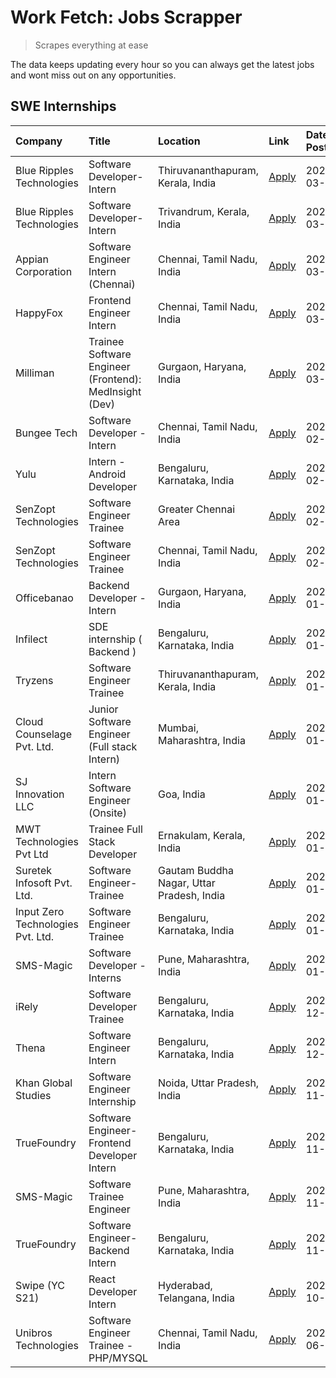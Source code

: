 # Work Fetch: Jobs Scrapper
> Scrapes everything at ease

The data keeps updating every hour so you can always get the latest jobs and wont miss out on any opportunities.

## SWE Internships
<!--START_SECTION:workfetch-->
| Company                           | Title                                                  | Location                                  | Link                                                                                                                                                                                                                                                                       | Date Posted   |
|:----------------------------------|:-------------------------------------------------------|:------------------------------------------|:---------------------------------------------------------------------------------------------------------------------------------------------------------------------------------------------------------------------------------------------------------------------------|:--------------|
| Blue Ripples Technologies         | Software Developer- Intern                             | Thiruvananthapuram, Kerala, India         | [Apply](https://in.linkedin.com/jobs/view/software-developer-intern-at-blue-ripples-technologies-3850505983?refId=URadD2hOwYjO8s328wSRJQ%3D%3D&trackingId=Y0IggRkj1ExPI78%2FUgnv%2Bg%3D%3D&position=2&pageNum=1&trk=public_jobs_jserp-result_search-card)                  | 2024-03-09    |
| Blue Ripples Technologies         | Software Developer- Intern                             | Trivandrum, Kerala, India                 | [Apply](https://in.linkedin.com/jobs/view/software-developer-intern-at-blue-ripples-technologies-3850694934?refId=PN1Pt51ybKmeD%2BRkNQZvNQ%3D%3D&trackingId=t2%2BDUpyePp47jk%2FZuax4KA%3D%3D&position=19&pageNum=0&trk=public_jobs_jserp-result_search-card)               | 2024-03-08    |
| Appian Corporation                | Software Engineer Intern (Chennai)                     | Chennai, Tamil Nadu, India                | [Apply](https://in.linkedin.com/jobs/view/software-engineer-intern-chennai-at-appian-corporation-3848335036?refId=URadD2hOwYjO8s328wSRJQ%3D%3D&trackingId=xkJbR3j%2FH6ySV3eC%2BfXv9g%3D%3D&position=4&pageNum=1&trk=public_jobs_jserp-result_search-card)                  | 2024-03-07    |
| HappyFox                          | Frontend Engineer Intern                               | Chennai, Tamil Nadu, India                | [Apply](https://in.linkedin.com/jobs/view/frontend-engineer-intern-at-happyfox-3848357951?refId=URadD2hOwYjO8s328wSRJQ%3D%3D&trackingId=DcBZmK79xu3%2B%2BwcEGg5E%2FQ%3D%3D&position=19&pageNum=1&trk=public_jobs_jserp-result_search-card)                                 | 2024-03-07    |
| Milliman                          | Trainee Software Engineer (Frontend): MedInsight (Dev) | Gurgaon, Haryana, India                   | [Apply](https://in.linkedin.com/jobs/view/trainee-software-engineer-frontend-medinsight-dev-at-milliman-3792874280?refId=PN1Pt51ybKmeD%2BRkNQZvNQ%3D%3D&trackingId=f2DYMsHkvas9ukD2RKj9Ng%3D%3D&position=5&pageNum=0&trk=public_jobs_jserp-result_search-card)             | 2024-03-01    |
| Bungee Tech                       | Software Developer - Intern                            | Chennai, Tamil Nadu, India                | [Apply](https://in.linkedin.com/jobs/view/software-developer-intern-at-bungee-tech-3842220746?refId=URadD2hOwYjO8s328wSRJQ%3D%3D&trackingId=G3sy9flnYof8k606%2FGuN4w%3D%3D&position=20&pageNum=1&trk=public_jobs_jserp-result_search-card)                                 | 2024-02-28    |
| Yulu                              | Intern - Android Developer                             | Bengaluru, Karnataka, India               | [Apply](https://in.linkedin.com/jobs/view/intern-android-developer-at-yulu-3834459982?refId=URadD2hOwYjO8s328wSRJQ%3D%3D&trackingId=T7HgWSNLSyhx8aVXv%2BkhuQ%3D%3D&position=22&pageNum=1&trk=public_jobs_jserp-result_search-card)                                         | 2024-02-19    |
| SenZopt Technologies              | Software Engineer Trainee                              | Greater Chennai Area                      | [Apply](https://in.linkedin.com/jobs/view/software-engineer-trainee-at-senzopt-technologies-3827688781?refId=URadD2hOwYjO8s328wSRJQ%3D%3D&trackingId=UgRKzdq0vs4qHYH2jh1uUQ%3D%3D&position=6&pageNum=1&trk=public_jobs_jserp-result_search-card)                           | 2024-02-12    |
| SenZopt Technologies              | Software Engineer Trainee                              | Chennai, Tamil Nadu, India                | [Apply](https://in.linkedin.com/jobs/view/software-engineer-trainee-at-senzopt-technologies-3827686880?refId=URadD2hOwYjO8s328wSRJQ%3D%3D&trackingId=X%2FylG38zVBoAssMmHk%2Fg8g%3D%3D&position=17&pageNum=1&trk=public_jobs_jserp-result_search-card)                      | 2024-02-12    |
| Officebanao                       | Backend Developer - Intern                             | Gurgaon, Haryana, India                   | [Apply](https://in.linkedin.com/jobs/view/backend-developer-intern-at-officebanao-3814263731?refId=PN1Pt51ybKmeD%2BRkNQZvNQ%3D%3D&trackingId=jBOyO8S8wE7ksbdC168afA%3D%3D&position=22&pageNum=0&trk=public_jobs_jserp-result_search-card)                                  | 2024-01-31    |
| Infilect                          | SDE internship ( Backend )                             | Bengaluru, Karnataka, India               | [Apply](https://in.linkedin.com/jobs/view/sde-internship-backend-at-infilect-3815120558?refId=PN1Pt51ybKmeD%2BRkNQZvNQ%3D%3D&trackingId=vW7p7pdjzYLQDrUGBYMlkg%3D%3D&position=24&pageNum=0&trk=public_jobs_jserp-result_search-card)                                       | 2024-01-25    |
| Tryzens                           | Software Engineer Trainee                              | Thiruvananthapuram, Kerala, India         | [Apply](https://in.linkedin.com/jobs/view/software-engineer-trainee-at-tryzens-3809363491?refId=URadD2hOwYjO8s328wSRJQ%3D%3D&trackingId=RhwAp%2FAxBPTHnAii4ePDWA%3D%3D&position=9&pageNum=1&trk=public_jobs_jserp-result_search-card)                                      | 2024-01-18    |
| Cloud Counselage Pvt. Ltd.        | Junior Software Engineer (Full stack Intern)           | Mumbai, Maharashtra, India                | [Apply](https://in.linkedin.com/jobs/view/junior-software-engineer-full-stack-intern-at-cloud-counselage-pvt-ltd-3803132814?refId=PN1Pt51ybKmeD%2BRkNQZvNQ%3D%3D&trackingId=o6YL2W73azkxuIvPTKus%2Fg%3D%3D&position=23&pageNum=0&trk=public_jobs_jserp-result_search-card) | 2024-01-11    |
| SJ Innovation LLC                 | Intern Software Engineer (Onsite)                      | Goa, India                                | [Apply](https://in.linkedin.com/jobs/view/intern-software-engineer-onsite-at-sj-innovation-llc-3799959011?refId=URadD2hOwYjO8s328wSRJQ%3D%3D&trackingId=bE8WPc02IazVnPwf6eoqHA%3D%3D&position=12&pageNum=1&trk=public_jobs_jserp-result_search-card)                       | 2024-01-11    |
| MWT Technologies Pvt Ltd          | Trainee Full Stack Developer                           | Ernakulam, Kerala, India                  | [Apply](https://in.linkedin.com/jobs/view/trainee-full-stack-developer-at-mwt-technologies-pvt-ltd-3800921715?refId=PN1Pt51ybKmeD%2BRkNQZvNQ%3D%3D&trackingId=L4lthXEK%2FwKuFzzUYV4m8g%3D%3D&position=6&pageNum=0&trk=public_jobs_jserp-result_search-card)                | 2024-01-09    |
| Suretek Infosoft Pvt. Ltd.        | Software Engineer-Trainee                              | Gautam Buddha Nagar, Uttar Pradesh, India | [Apply](https://in.linkedin.com/jobs/view/software-engineer-trainee-at-suretek-infosoft-pvt-ltd-3800934643?refId=PN1Pt51ybKmeD%2BRkNQZvNQ%3D%3D&trackingId=RL4P7Y%2B2EJe7%2B273exr77g%3D%3D&position=17&pageNum=0&trk=public_jobs_jserp-result_search-card)                | 2024-01-09    |
| Input Zero Technologies Pvt. Ltd. | Software Engineer Trainee                              | Bengaluru, Karnataka, India               | [Apply](https://in.linkedin.com/jobs/view/software-engineer-trainee-at-input-zero-technologies-pvt-ltd-3800927643?refId=URadD2hOwYjO8s328wSRJQ%3D%3D&trackingId=ppN%2BSsv7c%2Fy%2BPqTMfbzrAQ%3D%3D&position=5&pageNum=1&trk=public_jobs_jserp-result_search-card)          | 2024-01-09    |
| SMS-Magic                         | Software Developer -Interns                            | Pune, Maharashtra, India                  | [Apply](https://in.linkedin.com/jobs/view/software-developer-interns-at-sms-magic-3799485343?refId=URadD2hOwYjO8s328wSRJQ%3D%3D&trackingId=RgdrjwPrwPihyrBqpo6nBQ%3D%3D&position=7&pageNum=1&trk=public_jobs_jserp-result_search-card)                                     | 2024-01-05    |
| iRely                             | Software Developer Trainee                             | Bengaluru, Karnataka, India               | [Apply](https://in.linkedin.com/jobs/view/software-developer-trainee-at-irely-3801577534?refId=PN1Pt51ybKmeD%2BRkNQZvNQ%3D%3D&trackingId=rBlFRwva0J5pOjBIIToqKA%3D%3D&position=10&pageNum=0&trk=public_jobs_jserp-result_search-card)                                      | 2023-12-22    |
| Thena                             | Software Engineer Intern                               | Bengaluru, Karnataka, India               | [Apply](https://in.linkedin.com/jobs/view/software-engineer-intern-at-thena-3778731751?refId=PN1Pt51ybKmeD%2BRkNQZvNQ%3D%3D&trackingId=N4L%2Fld9rUoHb2TVXFTEoyw%3D%3D&position=13&pageNum=0&trk=public_jobs_jserp-result_search-card)                                      | 2023-12-05    |
| Khan Global Studies               | Software Engineer Internship                           | Noida, Uttar Pradesh, India               | [Apply](https://in.linkedin.com/jobs/view/software-engineer-internship-at-khan-global-studies-3766942197?refId=URadD2hOwYjO8s328wSRJQ%3D%3D&trackingId=%2BKNw%2FoNhBZ7Or1aJRblO4A%3D%3D&position=23&pageNum=1&trk=public_jobs_jserp-result_search-card)                    | 2023-11-27    |
| TrueFoundry                       | Software Engineer- Frontend Developer Intern           | Bengaluru, Karnataka, India               | [Apply](https://in.linkedin.com/jobs/view/software-engineer-frontend-developer-intern-at-truefoundry-3790095058?refId=PN1Pt51ybKmeD%2BRkNQZvNQ%3D%3D&trackingId=cvCmbSbWY1z4lhXN%2FosfAQ%3D%3D&position=12&pageNum=0&trk=public_jobs_jserp-result_search-card)             | 2023-11-24    |
| SMS-Magic                         | Software Trainee Engineer                              | Pune, Maharashtra, India                  | [Apply](https://in.linkedin.com/jobs/view/software-trainee-engineer-at-sms-magic-3761409781?refId=URadD2hOwYjO8s328wSRJQ%3D%3D&trackingId=DfYXmev%2F86qeblkYFty4qw%3D%3D&position=1&pageNum=1&trk=public_jobs_jserp-result_search-card)                                    | 2023-11-16    |
| TrueFoundry                       | Software Engineer-Backend Intern                       | Bengaluru, Karnataka, India               | [Apply](https://in.linkedin.com/jobs/view/software-engineer-backend-intern-at-truefoundry-3779508170?refId=URadD2hOwYjO8s328wSRJQ%3D%3D&trackingId=8OnHFj9pROQKBvumkmhDJw%3D%3D&position=3&pageNum=1&trk=public_jobs_jserp-result_search-card)                             | 2023-11-10    |
| Swipe (YC S21)                    | React Developer Intern                                 | Hyderabad, Telangana, India               | [Apply](https://in.linkedin.com/jobs/view/react-developer-intern-at-swipe-yc-s21-3737600089?refId=PN1Pt51ybKmeD%2BRkNQZvNQ%3D%3D&trackingId=%2BUUXff8G1ofNoQ%2BmDgjc3w%3D%3D&position=14&pageNum=0&trk=public_jobs_jserp-result_search-card)                               | 2023-10-13    |
| Unibros Technologies              | Software Engineer Trainee - PHP/MYSQL                  | Chennai, Tamil Nadu, India                | [Apply](https://in.linkedin.com/jobs/view/software-engineer-trainee-php-mysql-at-unibros-technologies-3656599241?refId=URadD2hOwYjO8s328wSRJQ%3D%3D&trackingId=sf7AJUy5INy7amyD7yN2Xw%3D%3D&position=8&pageNum=1&trk=public_jobs_jserp-result_search-card)                 | 2023-06-12    |
<!--END_SECTION:workfetch-->
